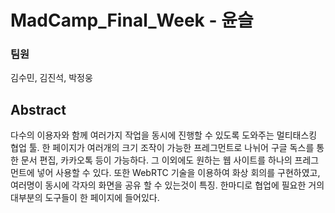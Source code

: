 # MadCamp_Final_Week - 윤슬
### 팀원
김수민, 김진석, 박정웅
## Abstract

다수의 이용자와 함께 여러가지 작업을 동시에 진행할 수 있도록 도와주는 멀티태스킹 협업 툴.
한 페이지가 여러개의 크기 조작이 가능한 프레그먼트로 나뉘어 구글 독스를 통한 문서 편집, 카카오톡 등이 가능하다.
그 이외에도 원하는 웹 사이트를 하나의 프레그먼트에 넣어 사용할 수 있다.
또한 WebRTC 기술을 이용하여 화상 회의를 구현하였고, 여러명이 동시에 각자의 화면을 공유 할 수 있는것이 특징.
한마디로 협업에 필요한 거의 대부분의 도구들이 한 페이지에 들어있다.
